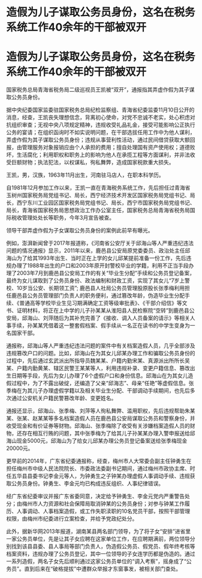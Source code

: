 # 造假为儿子谋取公务员身份，这名在税务系统工作40余年的干部被双开

# 造假为儿子谋取公务员身份，这名在税务系统工作40余年的干部被双开

国家税务总局青海省税务局二级巡视员王凯被“双开”，通报指其弄虚作假为其子谋取公务员身份。

据中央纪委国家监委驻国家税务总局纪检监察组、青海省纪委监委11月10日公开的消息，经查，王凯丧失理想信念，背离初心使命，对党不忠诚不老实，处心积虑对抗组织审查；无视中央八项规定精神，违规收受礼品礼金，接受可能影响公正执行公务的宴请；在组织函询时不如实说明问题，在干部选拔任用工作中为他人谋利，弄虚作假为其子谋取公务员身份；违规从事营利性活动，通过民间借贷获取大额回报，由管理服务对象报销应由个人承担的费用；擅自处理国有资产使用权；道德败坏，生活腐化；利用职权和职务上的影响为他人在承揽工程等方面谋利，并非法收受巨额财物；执法犯法，以权谋私，徇私舞弊，造成国家税款重大损失。

王凯，男，汉族，1963年11月出生，河南驻马店人，在职本科学历。

自1981年12月参加工作以来，王凯一直在青海税务系统工作，先后担任过青海省玉树州国家税务局党组书记、局长，西宁经济技术开发区国家税务局党组书记、局长，西宁东川工业园区国家税务局党组书记、局长，西宁市国家税务局党组书记、局长，青海省国家税务局思想政治工作办公室主任，国家税务总局青海省税务局国际税收管理处处长等职务，今年3月宣告被查。

领导干部弄虚作假为子女谋取公务员身份的案例此前早有曝光。

例如，澎湃新闻曾于2017年报道称，《河南省公安厅关于邱海山等人严重违纪违法问题的情况通报》显示，2011年以来，鹿邑县公安局原党委委员、政治处主任邱海山为了给其1993年出生、当时正在上学的女儿邱某提前准备一份工作，先后违规办理了1988年出生的户口和2003年原开封警校毕业的学籍，利用不正当手段办理了2003年7月到鹿邑县公安局工作的有关“毕业生分配”手续和公务员登记备案，最终为女儿谋取到了公务员身份、政法编制和财政工资，实现了其女儿“7岁上警校、10岁当公安、长期领工资”;
鹿邑县人社局公务员管理股原股长张季梅利用担任鹿邑县公务员管理部门负责人的职务便利，通过篡改年龄，伪造毕业生分配手续、《普通高等学校毕业生见习期满确定工资等级审批表》、《干部介绍信》等文书、证明材料，将正在上中学的儿子孙某某从淮阳县人民检察院“空转”到鹿邑县公安局，邱海山、刘萍随后为其补充完善了《接收、调入人员备案的请示》等相关人事手续，孙某某凭借着这一整套假档案、假手续从一名正在读书的中学生变身为一名国家干部。

通报称，邱海山等人严重违纪违法问题的案件中有关档案造假人员，几乎全部涉及违规篡改户口的问题。比如，邱海山在为其女儿邱某办理工作和骗取公务员身份的过程中，先后通过玄武派出所指导员魏某某、户籍内勤宋某、真源派出所所长吴某、户籍内勤黄某、辖区民警王某某等人，利用违规补录、变更户籍信息、篡改出生日期等手段，先后为女儿办理了6个虚假户口和身份信息。邱海山在为其女儿造假过程中，为了不露出破绽，还编造了父亲“邱海志”、母亲“任艳”等虚假信息。张季梅在为其儿子办理虚假学籍以及相关毕业生分配、干部调动手续期间，也先后多次通过公安机关户籍民警篡改年龄、变更姓名。

通报还显示，邱海山、张季梅、刘萍等人徇私舞弊、滥用职权，先后违规帮助朱某某、张某、赵某某等多名档案造假人员在鹿邑县公安局谋取公务员和警察身份，并收受现金和有价证券等财物。邱海山、张季梅除了收受有关涉嫌档案造假人员的财物，还存在相互行贿的问题，其中张季梅为了给其儿子孙某某办理入警申报送给邱海山现金5000元，邱海山为了给女儿邱某办理公务员登记备案送给张季梅现金20000元。

更早前的2014年，广东省纪委通报称，经查，梅州市人大常委会副主任钟勇生在担任梅州市中级人民法院院长、市委政法委副书记期间，通过梅州市政协主席、时任五华县县委书记李金元等人，为钟勇生之子钟某办理虚假人事调动手续、违规获取公务员身份。钟勇生、李金元均已构成违反组织、人事纪律错误。

经广东省纪委审议并报广东省委同意，决定给予钟勇生、李金元党内严重警告处分；由梅州市人力资源和社会保障局取消钟某的公务员身份；对参与钟某工作履历、人事调动、人事档案造假，或工作失职渎职的10名党员干部，按照干部管理权限，由梅州市纪委进行立案检查，并给予党政纪处分。

此外，据新华网2013年报道，湖南某县两名部门领导，为了将子女“安排”进省里一家公务员单位，先是让其子女应聘在这家单位工作，在应聘期满前，两位领导分别找到该县县委、县人事局等部门负责人，伪造假公务员、假党员、假年终考核等档案资料，违规办理了公务员登记，其中一位领导的子女连学历都是伪造的。通过一系列造假，两名子女先后顺利通过这家公务员单位的“调入考察”，摇身成了“公务员”。直到后来在“破格提拔”中遭群众举报才东窗事发，被相关部门查处。


